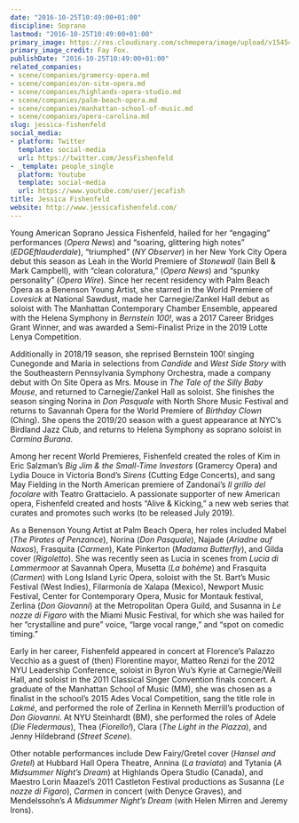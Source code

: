 ```yaml
---
date: "2016-10-25T10:49:00+01:00"
discipline: Soprano
lastmod: "2016-10-25T10:49:00+01:00"
primary_image: https://res.cloudinary.com/schmopera/image/upload/v1545409169/media/webhook-uploads/1477388929479/2016-10-25---Jessica-Fishenfeld---Fay-Fox.jpg.jpg
primary_image_credit: Fay Fox.
publishDate: "2016-10-25T10:49:00+01:00"
related_companies:
- scene/companies/gramercy-opera.md
- scene/companies/on-site-opera.md
- scene/companies/highlands-opera-studio.md
- scene/companies/palm-beach-opera.md
- scene/companies/manhattan-school-of-music.md
- scene/companies/opera-carolina.md
slug: jessica-fishenfeld
social_media:
- platform: Twitter
  template: social-media
  url: https://twitter.com/JessFishenfeld
- _template: people_single
  platform: Youtube
  template: social-media
  url: https://www.youtube.com/user/jecafish
title: Jessica Fishenfeld
website: http://www.jessicafishenfeld.com/
---
```

Young American Soprano Jessica Fishenfeld, hailed for her “engaging” performances (_Opera News_) and “soaring, glittering high notes” (_EDGEftlauderdale_), “triumphed” (_NY Observer_) in her New York City Opera debut this season as Leah in the World Premiere of _Stonewall_ (Iain Bell & Mark Campbell), with “clean coloratura,” (_Opera News_) and “spunky personality” (_Opera Wire_). Since her recent residency with Palm Beach Opera as a Benenson Young Artist, she starred in the World Premiere of _Lovesick_ at National Sawdust, made her Carnegie/Zankel Hall debut as soloist with The Manhattan Contemporary Chamber Ensemble, appeared with the Helena Symphony in _Bernstein 100!_, was a 2017 Career Bridges Grant Winner, and was awarded a Semi-Finalist Prize in the 2019 Lotte Lenya Competition.

Additionally in 2018/19 season, she reprised Bernstein 100! singing Cunegonde and Maria in selections from _Candide_ and _West Side Story_ with the Southeastern Pennsylvania Symphony Orchestra, made a company debut with On Site Opera as Mrs. Mouse in _The Tale of the Silly Baby Mouse_, and returned to Carnegie/Zankel Hall as soloist. She finishes the season singing Norina in _Don Pasquale_ with North Shore Music Festival and returns to Savannah Opera for the World Premiere of _Birthday Clown_ (Ching). She opens the 2019/20 season with a guest appearance at NYC’s Birdland Jazz Club, and returns to Helena Symphony as soprano soloist in _Carmina Burana_.

Among her recent World Premieres, Fishenfeld created the roles of Kim in Eric Salzman’s _Big Jim & the Small-Time Investors_ (Gramercy Opera) and Lydia Douce in Victoria Bond’s _Sirens_ (Cutting Edge Concerts), and sang May Fielding in the North American premiere of Zandonai’s _Il grillo del focolare_ with Teatro Grattacielo. A passionate supporter of new American opera, Fishenfeld created and hosts “Alive & Kicking,” a new web series that curates and promotes such works (to be released July 2019).

As a Benenson Young Artist at Palm Beach Opera, her roles included Mabel (_The Pirates of Penzance_), Norina (_Don Pasquale_), Najade (_Ariadne auf Naxos_), Frasquita (_Carmen_), Kate Pinkerton (_Madama Butterfly_), and Gilda cover (_Rigoletto_). She was recently seen as Lucia in scenes from _Lucia di Lammermoor_ at Savannah Opera, Musetta (_La bohème_) and Frasquita (_Carmen_) with Long Island Lyric Opera, soloist with the St. Bart’s Music Festival (West Indies), Filarmonía de Xalapa (Mexico), Newport Music Festival, Center for Contemporary Opera, Music for Montauk festival, Zerlina (_Don Giovanni_) at the Metropolitan Opera Guild, and Susanna in _Le nozze di Figaro_ with the Miami Music Festival, for which she was hailed for her “crystalline and pure” voice, “large vocal range,” and “spot on comedic timing.”

Early in her career, Fishenfeld appeared in concert at Florence’s Palazzo Vecchio as a guest of (then) Florentine mayor, Matteo Renzi for the 2012 NYU Leadership Conference, soloist in Byron Wu’s Kyrie at Carnegie/Weill Hall, and soloist in the 2011 Classical Singer Convention finals concert. A graduate of the Manhattan School of Music (MM), she was chosen as a finalist in the school’s 2015 Ades Vocal Competition, sang the title role in _Lakmé_, and performed the role of Zerlina in Kenneth Merrill’s production of _Don Giovanni_. At NYU Steinhardt (BM), she performed the roles of Adele (_Die Fledermaus_), Thea (_Fiorello!_), Clara (_The Light in the Piazza_), and Jenny Hildebrand (_Street Scene_).

Other notable performances include Dew Fairy/Gretel cover (_Hansel and Gretel_) at Hubbard Hall Opera Theatre, Annina (_La traviata_) and Tytania (_A Midsummer Night’s Dream_) at Highlands Opera Studio (Canada), and Maestro Lorin Maazel’s 2011 Castleton Festival productions as Susanna (_Le nozze di Figaro_), _Carmen_ in concert (with Denyce Graves), and Mendelssohn’s _A Midsummer Night’s Dream_ (with Helen Mirren and Jeremy Irons).
